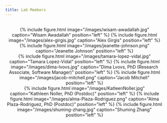 ```yaml
---
title: Lab Members
---
```

<br>
<center>
  {% include figure.html image="/images/wisam-awadallah.jpg" caption="Wisam Awadallah" position="left" %}
  {% include figure.html image="/images/alex-girgis.jpg" caption="Alex Girgis" position="left" %}
  {% include figure.html image="/images/jeanette-johnson.png" caption="Jeanette Johnson" position="left" %}
</center>
<center>
  {% include figure.html image="/images/tamara-lopez-vidal.jpg" caption="Tamara Lopez-Vidal" position="left" %}
  {% include figure.html image="/images/dima-lvovs.jpg" caption="Dima Lvovs, PhD (Research Associate, Software Manager)" position="left" %}
  {% include figure.html image="/images/jacob-mitchell.png" caption="Jacob Mitchell" position="left" %}
</center>
<center>
  {% include figure.html image="/images/KatleenNoller.jpg" caption="Kathleen Noller, PhD (Postdoc)" position="left" %}
  {% include figure.html image="/images/alma-Plaza-Rodriguez.png" caption="Alma Plaza-Rodriguez, PhD (Postdoc)" position="left" %}
  {% include figure.html image="/images/shuming-zhang.jpg" caption="Shuming Zhang" position="left" %}
</center>

